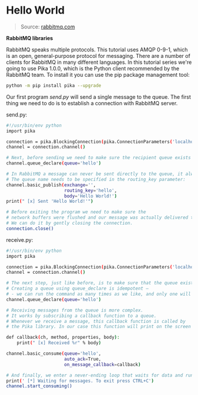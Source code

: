# Hello World

> Source: [rabbitmq.com](https://www.rabbitmq.com/tutorials/tutorial-one-python.html)

**RabbitMQ libraries**

RabbitMQ speaks multiple protocols. This tutorial uses AMQP 0-9-1, which is an open, general-purpose protocol for messaging. There are a number of clients for RabbitMQ in many different languages. In this tutorial series we're going to use Pika 1.0.0, which is the Python client recommended by the RabbitMQ team. To install it you can use the pip package management tool:

```bash
python -m pip install pika --upgrade
```

Our first program *send.py* will send a single message to the queue. The first thing we need to do is to establish a connection with RabbitMQ server.


send.py:
```bash
#!/usr/bin/env python
import pika

connection = pika.BlockingConnection(pika.ConnectionParameters('localhost'))
channel = connection.channel()

# Next, before sending we need to make sure the recipient queue exists
channel.queue_declare(queue='hello')

# In RabbitMQ a message can never be sent directly to the queue, it always needs to go through an exchange.
# The queue name needs to be specified in the routing_key parameter:
channel.basic_publish(exchange='',
                      routing_key='hello',
                      body='Hello World!')
print(" [x] Sent 'Hello World!'")

# Before exiting the program we need to make sure the 
# network buffers were flushed and our message was actually delivered to RabbitMQ. 
# We can do it by gently closing the connection.
connection.close()
```

receive.py:
```bash
#!/usr/bin/env python
import pika

connection = pika.BlockingConnection(pika.ConnectionParameters('localhost'))
channel = connection.channel()

# The next step, just like before, is to make sure that the queue exists. 
# Creating a queue using queue_declare is idempotent ‒ 
# - we can run the command as many times as we like, and only one will be created.
channel.queue_declare(queue='hello')

# Receiving messages from the queue is more complex. 
# It works by subscribing a callback function to a queue. 
# Whenever we receive a message, this callback function is called by
# the Pika library. In our case this function will print on the screen the contents of the message.

def callback(ch, method, properties, body):
    print(" [x] Received %r" % body)

channel.basic_consume(queue='hello',
                      auto_ack=True,
                      on_message_callback=callback)

# And finally, we enter a never-ending loop that waits for data and runs callbacks whenever necessary.
print(' [*] Waiting for messages. To exit press CTRL+C')
channel.start_consuming()
```